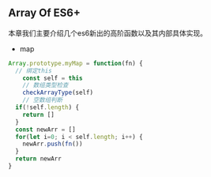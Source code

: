 ## Array Of ES6+

本章我们主要介绍几个es6新出的高阶函数以及其内部具体实现。

+ map
```javascript
Array.prototype.myMap = function(fn) {
  // 绑定this
	const self = this
	// 数组类型检查
	checkArrayType(self)
	// 空数组判断
  if(!self.length) {
    return []
  }
  const newArr = []
  for(let i=0; i < self.length; i++) {
    newArr.push(fn())
  }
  return newArr
}
```

 